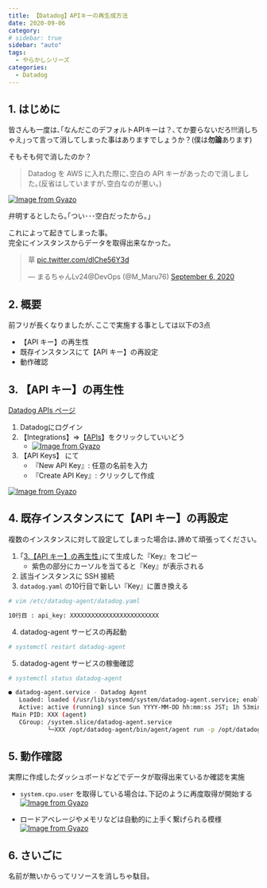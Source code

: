 ```yaml
---
title: 【Datadog】APIキーの再生成方法
date: 2020-09-06
category: 
# sidebar: true
sidebar: "auto"
tags:
  - やらかしシリーズ
categories:
  - Datadog
---
```


## 1. はじめに

皆さんも一度は､｢なんだこのデフォルトAPIキーは？､てか要らないだろ!!!消しちゃえ｣って言って消してしまった事はありますでしょうか？(僕は**勿論**あります)

そもそも何で消したのか？

> Datadog を AWS に入れた際に､空白の API キーがあったので消しました｡(反省はしていますが､空白なのが悪い｡)

[![Image from Gyazo](https://i.gyazo.com/6708c633d709969f1d9a76c255cdfa29.png)](https://gyazo.com/6708c633d709969f1d9a76c255cdfa29)

弁明するとしたら｡｢つい･･･空白だったから｡｣

これによって起きてしまった事｡</br>
完全にインスタンスからデータを取得出来なかった｡

<blockquote class="twitter-tweet" data-dnt="true" data-theme="dark"><p lang="ja" dir="ltr">草 <a href="https://t.co/dlChe56Y3d">pic.twitter.com/dlChe56Y3d</a></p>&mdash; まるちゃんLv24@DevOps (@M_Maru76) <a href="https://twitter.com/M_Maru76/status/1302583375799042048?ref_src=twsrc%5Etfw">September 6, 2020</a></blockquote> <script async src="https://platform.twitter.com/widgets.js" charset="utf-8"></script>

## 2. 概要

前フリが長くなりましたが､ここで実施する事としては以下の3点

- 【API キー】の再生性
- 既存インスタンスにて【API キー】の再設定
- 動作確認

## 3. 【API キー】の再生性

[Datadog APIs ページ](https://app.datadoghq.com/account/settings#api)

1. Datadogにログイン
2. 【Integrations】=>【[APIs](https://app.datadoghq.com/account/settings#api)】をクリックしていいどう
   - [![Image from Gyazo](https://i.gyazo.com/3241bd3d20b25c045d4ae9c77bf178a7.png)](https://gyazo.com/3241bd3d20b25c045d4ae9c77bf178a7)
3. 【API Keys】 にて
   - 『New API Key』: 任意の名前を入力
   - 『Create API Key』: クリックして作成

[![Image from Gyazo](https://i.gyazo.com/247635ff679cc5ac59fbe9f763405bb4.png)](https://gyazo.com/247635ff679cc5ac59fbe9f763405bb4)

## 4. 既存インスタンスにて【API キー】の再設定

複数のインスタンスに対して設定してしまった場合は､諦めて頑張ってください｡

1. ｢[3.【API キー】の再生性](api_key_regeneration.html#_3-【api-キー】の再生性)｣にて生成した『Key』をコピー
   - 紫色の部分にカーソルを当てると『Key』が表示される
2. 該当インスタンスに SSH 接続
3. `datadog.yaml` の10行目で新しい『Key』に置き換える

```sh
# vim /etc/datadog-agent/datadog.yaml

10行目 : api_key: XXXXXXXXXXXXXXXXXXXXXXXXX
```

4. datadog-agent サービスの再起動

```sh
# systemctl restart datadog-agent
```

5. datadog-agent サービスの稼働確認

```sh
# systemctl status datadog-agent

● datadog-agent.service - Datadog Agent
   Loaded: loaded (/usr/lib/systemd/system/datadog-agent.service; enabled; vendor preset: disabled)
   Active: active (running) since Sun YYYY-MM-DD hh:mm:ss JST; 1h 53min ago
 Main PID: XXX (agent)
   CGroup: /system.slice/datadog-agent.service
           └─XXX /opt/datadog-agent/bin/agent/agent run -p /opt/datadog-agent/run/agent.pid
```

## 5. 動作確認

実際に作成したダッシュボードなどでデータが取得出来ているか確認を実施

- `system.cpu.user` を取得している場合は､下記のように再度取得が開始する
[![Image from Gyazo](https://i.gyazo.com/65080281d6f281961a2e6073cb1f1eed.png)](https://gyazo.com/65080281d6f281961a2e6073cb1f1eed)

- ロードアベレージやメモリなどは自動的に上手く繋げられる模様
[![Image from Gyazo](https://i.gyazo.com/b1258165450a90e140cc12493915980e.png)](https://gyazo.com/b1258165450a90e140cc12493915980e)

## 6. さいごに

名前が無いからってリソースを消しちゃ駄目｡